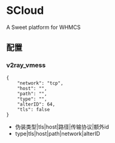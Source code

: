 # SCloud
A Sweet platform for WHMCS

## 配置
### v2ray_vmess
```
{
    "network": "tcp",
    "host": "",
    "path": "",
    "type": "",
    "alterID": 64,
    "tls": false
}
```
* 伪装类型|tls|host|路径|传输协议|额外id
* type|tls|host|path|network|alterID